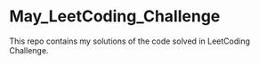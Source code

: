 # May_LeetCoding_Challenge
This repo contains my solutions of the code solved in LeetCoding Challenge.
